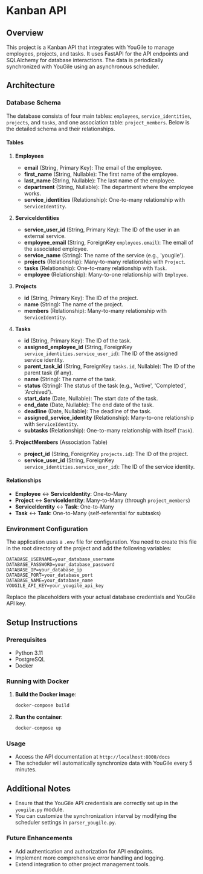 # Kanban API

## Overview

This project is a Kanban API that integrates with YouGile to manage employees, projects, and tasks. It uses FastAPI for the API endpoints and SQLAlchemy for database interactions. The data is periodically synchronized with YouGile using an asynchronous scheduler.

## Architecture

### Database Schema

The database consists of four main tables: `employees`, `service_identities`, `projects`, and `tasks`, and one association table: `project_members`. Below is the detailed schema and their relationships.

#### Tables

1. **Employees**
    - **email** (String, Primary Key): The email of the employee.
    - **first_name** (String, Nullable): The first name of the employee.
    - **last_name** (String, Nullable): The last name of the employee.
    - **department** (String, Nullable): The department where the employee works.
    - **service_identities** (Relationship): One-to-many relationship with `ServiceIdentity`.

2. **ServiceIdentities**
    - **service_user_id** (String, Primary Key): The ID of the user in an external service.
    - **employee_email** (String, ForeignKey `employees.email`): The email of the associated employee.
    - **service_name** (String): The name of the service (e.g., 'yougile').
    - **projects** (Relationship): Many-to-many relationship with `Project`.
    - **tasks** (Relationship): One-to-many relationship with `Task`.
    - **employee** (Relationship): Many-to-one relationship with `Employee`.

3. **Projects**
    - **id** (String, Primary Key): The ID of the project.
    - **name** (String): The name of the project.
    - **members** (Relationship): Many-to-many relationship with `ServiceIdentity`.

4. **Tasks**
    - **id** (String, Primary Key): The ID of the task.
    - **assigned_employee_id** (String, ForeignKey `service_identities.service_user_id`): The ID of the assigned service identity.
    - **parent_task_id** (String, ForeignKey `tasks.id`, Nullable): The ID of the parent task (if any).
    - **name** (String): The name of the task.
    - **status** (String): The status of the task (e.g., 'Active', 'Completed', 'Archived').
    - **start_date** (Date, Nullable): The start date of the task.
    - **end_date** (Date, Nullable): The end date of the task.
    - **deadline** (Date, Nullable): The deadline of the task.
    - **assigned_service_identity** (Relationship): Many-to-one relationship with `ServiceIdentity`.
    - **subtasks** (Relationship): One-to-many relationship with itself (`Task`).

5. **ProjectMembers** (Association Table)
    - **project_id** (String, ForeignKey `projects.id`): The ID of the project.
    - **service_user_id** (String, ForeignKey `service_identities.service_user_id`): The ID of the service identity.

#### Relationships

- **Employee** ↔ **ServiceIdentity**: One-to-Many
- **Project** ↔ **ServiceIdentity**: Many-to-Many (through `project_members`)
- **ServiceIdentity** ↔ **Task**: One-to-Many
- **Task** ↔ **Task**: One-to-Many (self-referential for subtasks)

### Environment Configuration

The application uses a `.env` file for configuration. You need to create this file in the root directory of the project and add the following variables:

```
DATABASE_USERNAME=your_database_username
DATABASE_PASSWORD=your_database_password
DATABASE_IP=your_database_ip
DATABASE_PORT=your_database_port
DATABASE_NAME=your_database_name
YOUGILE_API_KEY=your_yougile_api_key
```

Replace the placeholders with your actual database credentials and YouGile API key.


## Setup Instructions

### Prerequisites

- Python 3.11
- PostgreSQL
- Docker

### Running with Docker

1. **Build the Docker image**:

    ```bash
    docker-compose build
    ```

2. **Run the container**:

    ```bash
    docker-compose up
    ```

### Usage

- Access the API documentation at `http://localhost:8000/docs`
- The scheduler will automatically synchronize data with YouGile every 5 minutes.

## Additional Notes

- Ensure that the YouGile API credentials are correctly set up in the `yougile.py` module.
- You can customize the synchronization interval by modifying the scheduler settings in `parser_yougile.py`.

### Future Enhancements

- Add authentication and authorization for API endpoints.
- Implement more comprehensive error handling and logging.
- Extend integration to other project management tools.
